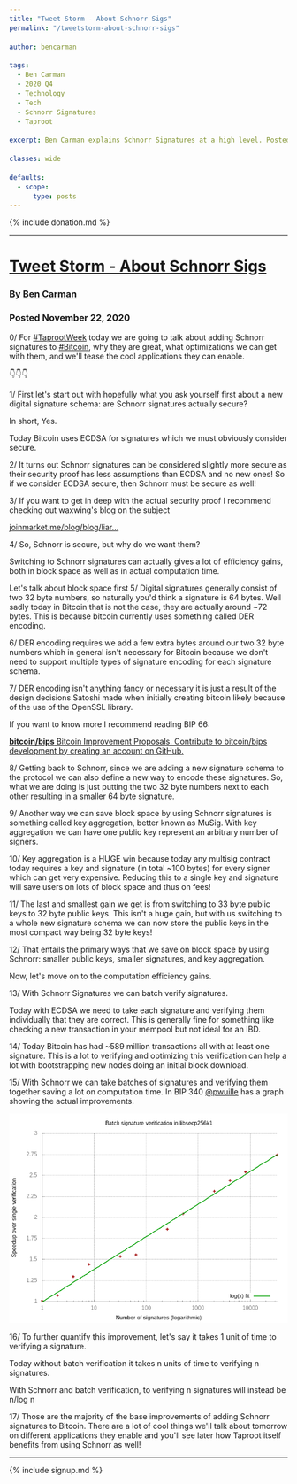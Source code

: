 ```yaml
---
title: "Tweet Storm - About Schnorr Sigs"
permalink: "/tweetstorm-about-schnorr-sigs"

author: bencarman

tags:
  - Ben Carman
  - 2020 Q4
  - Technology
  - Tech
  - Schnorr Signatures
  - Taproot

excerpt: Ben Carman explains Schnorr Signatures at a high level. Posted November 22, 2020.

classes: wide

defaults:
  - scope:
      type: posts
---
```


{% include donation.md %}

***

# [Tweet Storm - About Schnorr Sigs](https://twitter.com/benthecarman/status/1330638123844288513)
### By [Ben Carman](https://twitter.com/benthecarman)
### Posted November 22, 2020

0/ For [#TaprootWeek](https://threadreaderapp.com/hashtag/TaprootWeek) today we are going to talk about adding Schnorr signatures to [#Bitcoin](https://threadreaderapp.com/hashtag/Bitcoin), why they are great, what optimizations we can get with them, and we'll tease the cool applications they can enable.  
  
👇👇👇

1/ First let's start out with hopefully what you ask yourself first about a new digital signature schema: are Schnorr signatures actually secure?  
  
In short, Yes.  
  
Today Bitcoin uses ECDSA for signatures which we must obviously consider secure. 

2/ It turns out Schnorr signatures can be considered slightly more secure as their security proof has less assumptions than ECDSA and no new ones! So if we consider ECDSA secure, then Schnorr must be secure as well! 

3/ If you want to get in deep with the actual security proof I recommend checking out waxwing's blog on the subject  
  
[joinmarket.me/blog/blog/liar…](https://joinmarket.me/blog/blog/liars-cheats-scammers-and-the-schnorr-signature/) 

4/ So, Schnorr is secure, but why do we want them?  
  
Switching to Schnorr signatures can actually gives a lot of efficiency gains, both in block space as well as in actual computation time.  
  
Let's talk about block space first 5/ Digital signatures generally consist of two 32 byte numbers, so naturally you'd think a signature is 64 bytes. Well sadly today in Bitcoin that is not the case, they are actually around ~72 bytes. This is because bitcoin currently uses something called DER encoding. 

6/ DER encoding requires we add a few extra bytes around our two 32 byte numbers which in general isn't necessary for Bitcoin because we don't need to support multiple types of signature encoding for each signature schema. 

7/ DER encoding isn't anything fancy or necessary it is just a result of the design decisions Satoshi made when initially creating bitcoin likely because of the use of the OpenSSL library.  
  
If you want to know more I recommend reading BIP 66:

[**bitcoin/bips** Bitcoin Improvement Proposals. Contribute to bitcoin/bips development by creating an account on GitHub.](https://github.com/bitcoin/bips) 

8/ Getting back to Schnorr, since we are adding a new signature schema to the protocol we can also define a new way to encode these signatures. So, what we are doing is just putting the two 32 byte numbers next to each other resulting in a smaller 64 byte signature. 

9/ Another way we can save block space by using Schnorr signatures is something called key aggregation, better known as MuSig. With key aggregation we can have one public key represent an arbitrary number of signers. 

10/ Key aggregation is a HUGE win because today any multisig contract today requires a key and signature (in total ~100 bytes) for every signer which can get very expensive. Reducing this to a single key and signature will save users on lots of block space and thus on fees! 

11/ The last and smallest gain we get is from switching to 33 byte public keys to 32 byte public keys. This isn't a huge gain, but with us switching to a whole new signature schema we can now store the public keys in the most compact way being 32 byte keys! 

12/ That entails the primary ways that we save on block space by using Schnorr: smaller public keys, smaller signatures, and key aggregation.  
  
Now, let's move on to the computation efficiency gains. 

13/ With Schnorr Signatures we can batch verify signatures.  
  
Today with ECDSA we need to take each signature and verifying them individually that they are correct. This is generally fine for something like checking a new transaction in your mempool but not ideal for an IBD. 

14/ Today Bitcoin has had ~589 million transactions all with at least one signature. This is a lot to verifying and optimizing this verification can help a lot with bootstrapping new nodes doing an initial block download. 

15/ With Schnorr we can take batches of signatures and verifying them together saving a lot on computation time. In BIP 340 [@pwuille](https://twitter.com/pwuille) has a graph showing the actual improvements. 

![](/assets/images/2020/m11/bc1.png)

16/ To further quantify this improvement, let's say it takes 1 unit of time to verifying a signature.  
  
Today without batch verification it takes n units of time to verifying n signatures.  
  
With Schnorr and batch verification, to verifying n signatures will instead be n/log n 

17/ Those are the majority of the base improvements of adding Schnorr signatures to Bitcoin. There are a lot of cool things we'll talk about tomorrow on different applications they enable and you'll see later how Taproot itself benefits from using Schnorr as well!






***

{% include signup.md %}